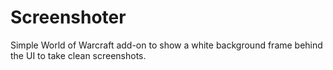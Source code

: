 # Screenshoter
Simple World of Warcraft add-on to show a white background frame behind the UI to take clean screenshots.
